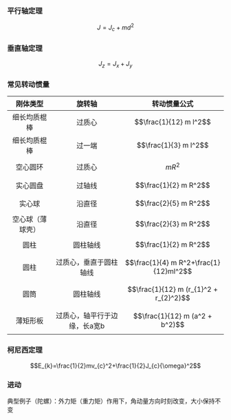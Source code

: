 ### 平行轴定理

$$J=J_{c}+ m d^2$$

### 垂直轴定理

$$J_{z}=J_{x}+ J_{y}$$

### 常见转动惯量


|   刚体类型   |       旋转轴       |                 转动惯量公式                 |
| :------: | :-------------: | :------------------------------------: |
|  细长均质棍棒  |       过质心       |         $$\frac{1}{12} m l^2$$         |
|  细长均质棍棒  |       过一端       |         $$\frac{1}{3} m l^2$$          |
|   空心圆环   |       过质心       |               $$m R^2$$                |
|   实心圆盘   |       过轴线       |         $$\frac{1}{2} m R^2$$          |
|   实心球    |       沿直径       |         $$\frac{2}{5} m R^2$$          |
| 空心球（薄球壳） |       沿直径       |         $$\frac{2}{3} m R^2$$          |
|    圆柱    |      圆柱轴线       |         $$\frac{1}{2} m R^2$$          |
|    圆柱    |   过质心，垂直于圆柱轴线   | $$\frac{1}{4} m R^2+\frac{1}{12}ml^2$$ |
|    圆筒    |      圆柱轴线       | $$\frac{1}{12} m (r_{1}^2 + r_{2}^2)$$ |
|   薄矩形板   | 过质心，轴平行于边缘，长a宽b |     $$\frac{1}{12} m (a^2 + b^2)$$     |


### 柯尼西定理

$$E_{k}=\frac{1}{2}mv_{c}^2+\frac{1}{2}J_{c}{\omega}^2$$


### 进动

典型例子（陀螺）：外力矩（重力矩）作用下，角动量方向时刻改变，大小保持不变
